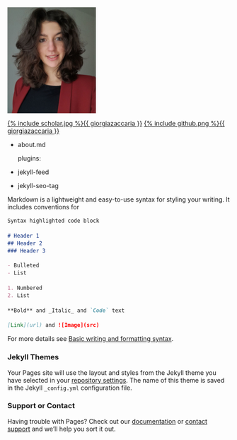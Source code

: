 
  <img src="Zaccaria_Foto_GH.jpg" style="width:200px;" align="middle"/>


<a href="https://scholar.google.it/citations?hl=it&authuser=1&user=svSITAkAAAAJ"><span class="icon icon--scholar">{% include scholar.jpg %}</span><span class="username">{{ giorgiazaccaria }}</span></a>
<a href="https://github.com/giorgiazaccaria"><span class="icon icon--github">{% include github.png %}</span><span class="username">{{ giorgiazaccaria }}</span></a>

- about.md
 
    plugins:
 - jekyll-feed
 - jekyll-seo-tag

Markdown is a lightweight and easy-to-use syntax for styling your writing. It includes conventions for

```markdown
Syntax highlighted code block

# Header 1
## Header 2
### Header 3

- Bulleted
- List

1. Numbered
2. List

**Bold** and _Italic_ and `Code` text

[Link](url) and ![Image](src)
```

For more details see [Basic writing and formatting syntax](https://docs.github.com/en/github/writing-on-github/getting-started-with-writing-and-formatting-on-github/basic-writing-and-formatting-syntax).

### Jekyll Themes

Your Pages site will use the layout and styles from the Jekyll theme you have selected in your [repository settings](https://github.com/giorgiazaccaria/giorgiazaccaria.github.io/settings/pages). The name of this theme is saved in the Jekyll `_config.yml` configuration file.

### Support or Contact

Having trouble with Pages? Check out our [documentation](https://docs.github.com/categories/github-pages-basics/) or [contact support](https://support.github.com/contact) and we’ll help you sort it out.
